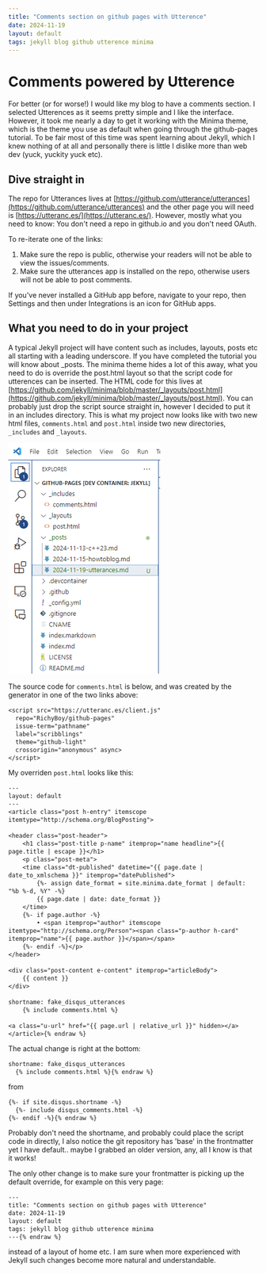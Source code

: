 ```yaml
---
title: "Comments section on github pages with Utterence"
date: 2024-11-19
layout: default
tags: jekyll blog github utterence minima
---
```


# Comments powered by Utterence

For better (or for worse!) I would like my blog to have a comments section. I selected Utterences as it seems pretty simple and I like the interface. However, it took me nearly a day to get it working with the Minima theme, which is the theme you use as default when going through the github-pages tutorial. To be fair most of this time was spent learning about Jekyll, which I knew nothing of at all and personally there is little I dislike more than web dev (yuck, yuckity yuck etc).

## Dive straight in

The repo for Utterances lives at [https://github.com/utterance/utterances](https://github.com/utterance/utterances) and the other page you will need is [https://utteranc.es/](https://utteranc.es/). However, mostly what you need to know: You don't need a repo in github.io and you don't need OAuth.

To re-iterate one of the links:

  1. Make sure the repo is public, otherwise your readers will not be able to view the issues/comments.
  2. Make sure the utterances app is installed on the repo, otherwise users will not be able to post comments. 

If you've never installed a GitHub app before, navigate to your repo, then Settings and then under Integrations is an icon for GitHub apps.

## What you need to do in your project

A typical Jekyll project will have content such as includes, layouts, posts etc all starting with a leading underscore. If you have completed the tutorial you will know about _posts. The minima theme hides a lot of this away, what you need to do is override the post.html layout so that the script code for utterences can be inserted. The HTML code for this lives at [https://github.com/jekyll/minima/blob/master/_layouts/post.html](https://github.com/jekyll/minima/blob/master/_layouts/post.html). You can probably just drop the script source straight in, however I decided to put it in an includes directory. This is what my project now looks like with two new html files, `comments.html` and `post.html` inside two new directories, `_includes` and `_layouts`.

![Image](/assets/images/project.png)

The source code for `comments.html` is below, and was created by the generator in one of the two links above:

```
<script src="https://utteranc.es/client.js" 
  repo="RichyBoy/github-pages" 
  issue-term="pathname" 
  label="scribblings"
  theme="github-light" 
  crossorigin="anonymous" async>
</script>
```

My overriden `post.html` looks like this:

```{% raw %}
---
layout: default
---
<article class="post h-entry" itemscope itemtype="http://schema.org/BlogPosting">

<header class="post-header">
    <h1 class="post-title p-name" itemprop="name headline">{{ page.title | escape }}</h1>
    <p class="post-meta">
    <time class="dt-published" datetime="{{ page.date | date_to_xmlschema }}" itemprop="datePublished">
        {%- assign date_format = site.minima.date_format | default: "%b %-d, %Y" -%}
        {{ page.date | date: date_format }}
    </time>
    {%- if page.author -%}
        • <span itemprop="author" itemscope itemtype="http://schema.org/Person"><span class="p-author h-card" itemprop="name">{{ page.author }}</span></span>
    {%- endif -%}</p>
</header>

<div class="post-content e-content" itemprop="articleBody">
    {{ content }}
</div>

shortname: fake_disqus_utterances
    {% include comments.html %}
    
<a class="u-url" href="{{ page.url | relative_url }}" hidden></a>
</article>{% endraw %}
```

The actual change is right at the bottom:
```{% raw %}
shortname: fake_disqus_utterances
  {% include comments.html %}{% endraw %}
```
        
from

```{% raw %}
{%- if site.disqus.shortname -%}
  {%- include disqus_comments.html -%}
{%- endif -%}{% endraw %}
```

Probably don't need the shortname, and probably could place the script code in directly, I also notice the git repository has 'base' in the frontmatter yet I have default.. maybe I grabbed an older version, any, all I know is that it works!

The only other change is to make sure your frontmatter is picking up the default override, for example on this very page:
```{% raw %}
---
title: "Comments section on github pages with Utterence"
date: 2024-11-19
layout: default
tags: jekyll blog github utterence minima
---{% endraw %}
```

instead of a layout of home etc. I am sure when more experienced with Jekyll such changes become more natural and understandable.

